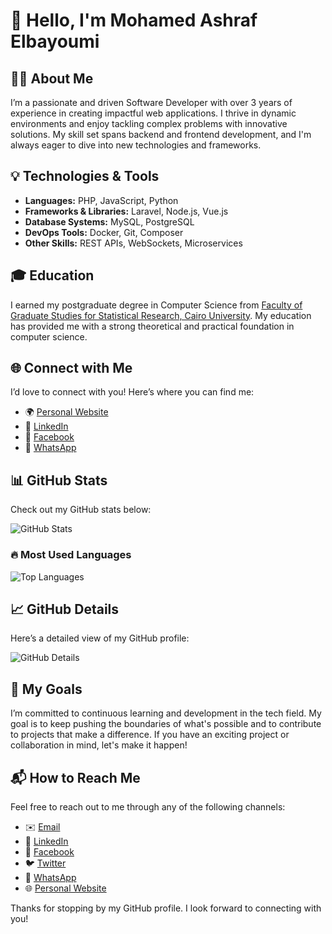 # 👋 Hello, I'm Mohamed Ashraf Elbayoumi

## 🧑‍💻 About Me

I’m a passionate and driven Software Developer with over 3 years of experience in creating impactful web applications. I thrive in dynamic environments and enjoy tackling complex problems with innovative solutions. My skill set spans backend and frontend development, and I'm always eager to dive into new technologies and frameworks.

## 💡 Technologies & Tools

- **Languages:** PHP, JavaScript, Python
- **Frameworks & Libraries:** Laravel, Node.js, Vue.js
- **Database Systems:** MySQL, PostgreSQL
- **DevOps Tools:** Docker, Git, Composer
- **Other Skills:** REST APIs, WebSockets, Microservices

## 🎓 Education

I earned my postgraduate degree in Computer Science from [Faculty of Graduate Studies for Statistical Research, Cairo University](http://issr.cu.edu.eg/en/). My education has provided me with a strong theoretical and practical foundation in computer science.

## 🌐 Connect with Me

I’d love to connect with you! Here’s where you can find me:
- 🌍 [Personal Website](https://elbayoumi.github.io/)
- 💼 [LinkedIn](https://linkedin.com/in/mohamed-elbayoumi)
- 📘 [Facebook](https://www.facebook.com/mohamedashrafelbayoumi)
- 📱 [WhatsApp](https://wa.me/201020472050)

## 📊 GitHub Stats

Check out my GitHub stats below:

![GitHub Stats](https://github-readme-stats.vercel.app/api?username=elbayoumi&hide_border=true&count_private=true&show_icons=true&theme=radical)

### 🔥 Most Used Languages

![Top Languages](https://github-readme-stats.vercel.app/api/top-langs?username=elbayoumi&show_icons=true&theme=github_dark&langs_count=8&layout=compact&hide_border=true)


## 📈 GitHub Details

Here’s a detailed view of my GitHub profile:

![GitHub Details](https://github-profile-summary-cards.vercel.app/api/cards/profile-details?username=elbayoumi&theme=github_dark)

## 🎯 My Goals

I’m committed to continuous learning and development in the tech field. My goal is to keep pushing the boundaries of what's possible and to contribute to projects that make a difference. If you have an exciting project or collaboration in mind, let's make it happen!

## 📬 How to Reach Me

Feel free to reach out to me through any of the following channels:
- ✉️ [Email](mailto:mohamedashrafelbayoumi@gmail.com)
- 🔗 [LinkedIn](https://linkedin.com/in/mohamed-elbayoumi)
- 📘 [Facebook](https://www.facebook.com/mohamedashrafelbayoumi)
- 🐦 [Twitter](https://twitter.com/MoElbayoumi)
- 📱 [WhatsApp](https://wa.me/201020472050)
- 🌐 [Personal Website](https://elbayoumi.github.io/)

Thanks for stopping by my GitHub profile. I look forward to connecting with you!
